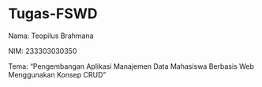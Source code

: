 # Tugas-FSWD

Nama: Teopilus Brahmana

NIM: 233303030350

Tema: “Pengembangan Aplikasi Manajemen Data Mahasiswa Berbasis Web Menggunakan Konsep CRUD”
